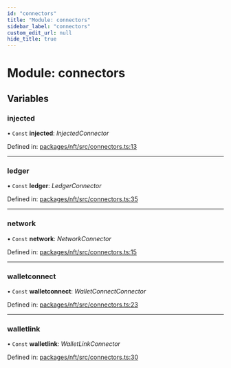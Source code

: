 ```yaml
---
id: "connectors"
title: "Module: connectors"
sidebar_label: "connectors"
custom_edit_url: null
hide_title: true
---
```


# Module: connectors

## Variables

### injected

• `Const` **injected**: *InjectedConnector*

Defined in: [packages/nft/src/connectors.ts:13](https://github.com/xr3ngine/xr3ngine/blob/716a06460/packages/nft/src/connectors.ts#L13)

___

### ledger

• `Const` **ledger**: *LedgerConnector*

Defined in: [packages/nft/src/connectors.ts:35](https://github.com/xr3ngine/xr3ngine/blob/716a06460/packages/nft/src/connectors.ts#L35)

___

### network

• `Const` **network**: *NetworkConnector*

Defined in: [packages/nft/src/connectors.ts:15](https://github.com/xr3ngine/xr3ngine/blob/716a06460/packages/nft/src/connectors.ts#L15)

___

### walletconnect

• `Const` **walletconnect**: *WalletConnectConnector*

Defined in: [packages/nft/src/connectors.ts:23](https://github.com/xr3ngine/xr3ngine/blob/716a06460/packages/nft/src/connectors.ts#L23)

___

### walletlink

• `Const` **walletlink**: *WalletLinkConnector*

Defined in: [packages/nft/src/connectors.ts:30](https://github.com/xr3ngine/xr3ngine/blob/716a06460/packages/nft/src/connectors.ts#L30)

